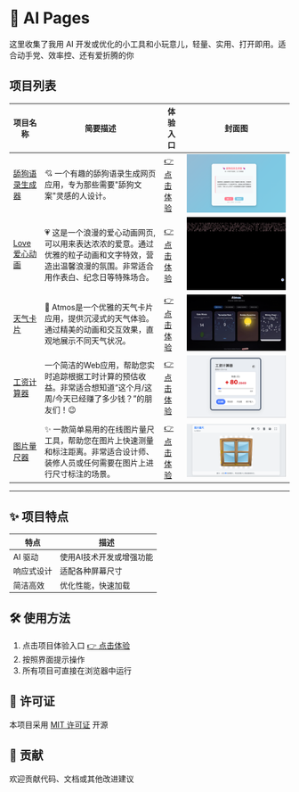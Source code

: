 # 🚀 AI Pages

这里收集了我用 AI 开发或优化的小工具和小玩意儿，轻量、实用、打开即用。适合动手党、效率控、还有爱折腾的你


## 项目列表

| 项目名称           | 简要描述                           | 体验入口                      | 封面图                                   |
|--------------------|------------------------------------|-------------------------------|------------------------------------------|
| [舔狗语录生成器](./dog/README.md)      | 💘 一个有趣的舔狗语录生成网页应用，专为那些需要"舔狗文案"灵感的人设计。        | [👉 点击体验](https://quint11.github.io/ai-pages/dog/index.html)   | ![cover](./dog/cover.png)        |
| [Love 爱心动画](./love/README.md)      | 💗 这是一个浪漫的爱心动画网页, 可以用来表达浓浓的爱意。通过优雅的粒子动画和文字特效，营造出温馨浪漫的氛围。非常适合用作表白、纪念日等特殊场合。       | [👉 点击体验](https://quint11.github.io/ai-pages/love/index.html)   | ![cover](./love/cover.gif)        |
| [天气卡片](./atmos/README.md)      | 🌈 Atmos是一个优雅的天气卡片应用，提供沉浸式的天气体验。通过精美的动画和交互效果，直观地展示不同天气状况。       | [👉 点击体验](https://quint11.github.io/ai-pages/atmos/index.html)   | ![cover](./atmos/cover.gif)        |
| [工资计算器](./working-clock/README.md)      | 一个简洁的Web应用，帮助您实时追踪根据工时计算的预估收益。非常适合想知道“这个月/这周/今天已经赚了多少钱？”的朋友们！😉       | [👉 点击体验](https://quint11.github.io/ai-pages/working-clock/index.html)   | ![cover](./working-clock/cover.png)        |
| [图片量尺器](./image-metering/README.md)      | ✨ 一款简单易用的在线图片量尺工具，帮助您在图片上快速测量和标注距离。非常适合设计师、装修人员或任何需要在图片上进行尺寸标注的场景。       | [👉 点击体验](https://quint11.github.io/ai-pages/image-metering/index.html)   | ![cover](./image-metering/cover.png)        |

---

## ✨ 项目特点

| 特点 | 描述 |
|------|------|
| AI 驱动 | 使用AI技术开发或增强功能 |
| 响应式设计 | 适配各种屏幕尺寸 |
| 简洁高效 | 优化性能，快速加载 |

## 🛠️ 使用方法
1. 点击项目体验入口 [👉 点击体验](https://quint11.github.io/ai-pages)
2. 按照界面提示操作
3. 所有项目可直接在浏览器中运行

## 📜 许可证
本项目采用 [MIT 许可证](./LICENSE) 开源

## 🤝 贡献
欢迎贡献代码、文档或其他改进建议